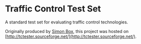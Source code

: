 # Traffic Control Test Set
A standard test set for evaluating traffic control technologies.

Originally produced by [Simon Box](https://sourceforge.net/u/srb2242/profile/), this project was hosted on [http://tctester.sourceforge.net/](http://tctester.sourceforge.net/).

